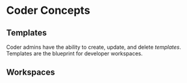 # Coder Concepts


## Templates

Coder admins have the ability to create, update, and delete *templates*. Templates are the blueprint for developer workspaces. 

## Workspaces
